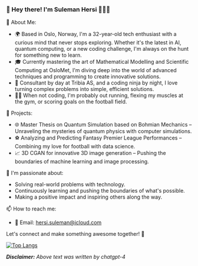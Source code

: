 ### 👋 Hey there! I'm Suleman Hersi 👨🏾‍🚀

🚀 About Me:
- 🌍 Based in Oslo, Norway, I'm a 32-year-old tech enthusiast with a curious mind that never stops exploring. Whether it's the latest in AI, quantum computing, or a new coding challenge, I'm always on the hunt for something new to learn.
- 🎓 Currently mastering the art of Mathematical Modelling and Scientific Computing at OsloMet, I'm diving deep into the world of advanced techniques and programming to create innovative solutions.
- 💼 Consultant by day at Tribia AS, and a coding ninja by night, I love turning complex problems into simple, efficient solutions.
- 🏃‍♂️ When not coding, I'm probably out running, flexing my muscles at the gym, or scoring goals on the football field.

🔨 Projects:
- 🌐 Master Thesis on Quantum Simulation based on Bohmian Mechanics – Unraveling the mysteries of quantum physics with computer simulations.
- ⚽ Analyzing and Predicting Fantasy Premier League Performances – Combining my love for football with data science.
- 📈 3D CGAN for innovative 3D image generation – Pushing the boundaries of machine learning and image processing.

🎯 I'm passionate about:
- Solving real-world problems with technology.
- Continuously learning and pushing the boundaries of what's possible.
- Making a positive impact and inspiring others along the way.

📫 How to reach me:
- 📧 Email: [hersi.suleman@icloud.com](mailto:hersi.suleman@icloud.com)

Let's connect and make something awesome together! 🌟



[![Top Langs](https://github-readme-stats.vercel.app/api/top-langs/?username=sulemvn&layout=compact&theme=tokyonight&border_color=e303fc)](https://github.com/anuraghazra/github-readme-stats) 

***Disclaimer:*** *Above text was written by chatgpt-4*


